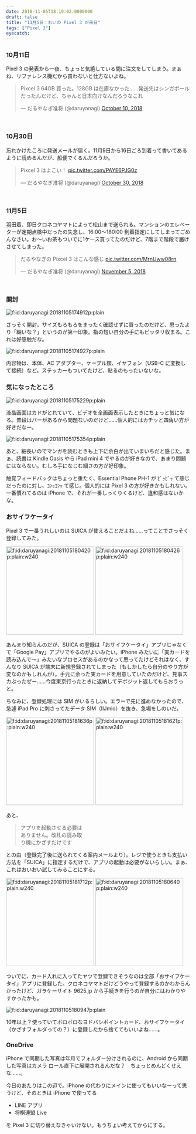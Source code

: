 ```yaml
---
date: 2018-11-05T18:19:02.0000000
draft: false
title: "11月5日：わいの Pixel 3 が来日"
tags: ["Pixel 3"]
eyecatch: 
---
```


<div class="section">
<h3>10月11日</h3>
<p>Pixel 3 の発表から一夜、ちょっと気絶している間に注文をしてしまう。まぁね、リファレンス機だから買わないと仕方ないよね。</p><p><blockquote class="twitter-tweet" data-lang="HASH(0xcc5d4f8)"><p lang="ja" dir="ltr">Pixcel 3 64GB 買った。128GB は在庫なかった……発送先はシンガポールだったんだけど、ちゃんと日本向けなんだろうなこれ</p>&mdash; だるやなぎ准将 (@daruyanagi) <a href="https://twitter.com/daruyanagi/status/1050162573654425600?ref_src=twsrc%5Etfw">October 10, 2018</a></blockquote><script async src="https://platform.twitter.com/widgets.js" charset="utf-8"></script><br />
</p>

</div>
<div class="section">
<h3>10月30日</h3>
<p>忘れかけたころに発送メールが届く。11月9日から16日ごろ到着って書いてあるように読めるんだが、船便でくるんだろうか。</p><p><blockquote class="twitter-tweet" data-lang="HASH(0xde9bc00)"><p lang="ja" dir="ltr">Pixcel 3 はよこい！ <a href="https://t.co/PAYE6PJG0z">pic.twitter.com/PAYE6PJG0z</a></p>&mdash; だるやなぎ准将 (@daruyanagi) <a href="https://twitter.com/daruyanagi/status/1057191614311854086?ref_src=twsrc%5Etfw">October 30, 2018</a></blockquote><script async src="https://platform.twitter.com/widgets.js" charset="utf-8"></script><br />
</p>

</div>
<div class="section">
<h3>11月5日</h3>
<p>羽田着、即日クロネコヤマトによって松山まで送られる。マンションのエレベーターが定期点検中だったの失念し、16:00～180:00 到着指定にしてしまってごめんなさい。お～いお茶もついでに1ケース買ってたのだけど、7階まで階段で届けさせてしまった。</p><p><blockquote class="twitter-tweet" data-lang="HASH(0xd1b6550)"><p lang="ja" dir="ltr">だるやなぎの Pixcel 3 はこんな感じ <a href="https://t.co/MrnUww08rn">pic.twitter.com/MrnUww08rn</a></p>&mdash; だるやなぎ准将 (@daruyanagi) <a href="https://twitter.com/daruyanagi/status/1059233990496870400?ref_src=twsrc%5Etfw">November 5, 2018</a></blockquote><script async src="https://platform.twitter.com/widgets.js" charset="utf-8"></script><br />
</p>

</div>
<div class="section">
<h3>開封</h3>
<p><span itemscope itemtype="http://schema.org/Photograph"><img src="20181105174912.png" alt="f:id:daruyanagi:20181105174912p:plain" title="f:id:daruyanagi:20181105174912p:plain" class="hatena-fotolife" itemprop="image"></span></p><p>さっそく開封。サイズもろもろをまったく確認せずに買ったのだけど、思ったより「細いな？」というのが第一印象。指の短い自分の手にもピッタリ収まる。これは好感触だな。</p><p><span itemscope itemtype="http://schema.org/Photograph"><img src="20181105174927.png" alt="f:id:daruyanagi:20181105174927p:plain" title="f:id:daruyanagi:20181105174927p:plain" class="hatena-fotolife" itemprop="image"></span></p><p>内容物は、本体、AC アダプター、ケーブル類、イヤフォン（USB-C に変換して接続）など。ステッカーもついてたけど、貼るのもったいないな。</p>

</div>
<div class="section">
<h3>気になったところ</h3>
<p><span itemscope itemtype="http://schema.org/Photograph"><img src="20181105175229.png" alt="f:id:daruyanagi:20181105175229p:plain" title="f:id:daruyanagi:20181105175229p:plain" class="hatena-fotolife" itemprop="image"></span></p><p>液晶画面はカドがとれていて、ビデオを全画面表示したときにちょっと気になる。普段はバーがあるから問題ないのだけど……個人的にはカチッと四角い方が好きだなー。</p><p><span itemscope itemtype="http://schema.org/Photograph"><img src="20181105175354.png" alt="f:id:daruyanagi:20181105175354p:plain" title="f:id:daruyanagi:20181105175354p:plain" class="hatena-fotolife" itemprop="image"></span></p><p>あと、細長いのでマンガを読むときも上下に余白が出ていまいちだと感じた。まぁ、読書は Kindle Oasis やら iPad mini 4 でやるのが好きなので、あまり問題にはならない。むしろ手になじむ細さの方が好印象。</p><p>触覚フィードバックはちょっと重たく、Essential Phone PH-1 が ﾋﾞｯﾋﾞｯ て感じだったのに対し、ｺﾝｯｺﾝｯ て感じ。個人的には Pixel 3 の方が好きかもしれない。一番慣れてるのは iPhone で、それが一番しっくりくるけど、違和感はないかな。</p>

</div>
<div class="section">
<h3>おサイフケータイ</h3>
<p>Pixel 3 で一番うれしいのは SUICA が使えることだよね……ってことでさっそく登録してみた。</p><p><span itemscope itemtype="http://schema.org/Photograph"><img src="20181105180420.png" alt="f:id:daruyanagi:20181105180420p:plain:w240" title="f:id:daruyanagi:20181105180420p:plain:w240" class="hatena-fotolife" style="width:240px" itemprop="image"></span> <span itemscope itemtype="http://schema.org/Photograph"><img src="20181105180426.png" alt="f:id:daruyanagi:20181105180426p:plain:w240" title="f:id:daruyanagi:20181105180426p:plain:w240" class="hatena-fotolife" style="width:240px" itemprop="image"></span></p><p>あんまり知らんのだが、SUICA の登録は「おサイフケータイ」アプリじゃなくて「Google Pay」アプリでやるのがよいみたい。iPhone みたいに「実カードを読み込んで～」みたいなプロセスがあるのかなって思ってたけどそれはなく、すんなり SUICA が端末に新規登録されてしまった（もしかしたら自分のやり方が変なのかもしれんが）。手元に余った実カードを用意していたのだけど、見事スカぶったぜー……今度東京行ったときに返納してデポジット返してもらおうっと。</p><p>ちなみに、登録処理には SIM がいるらしい。エラーで先に進めなかったので、急遽 iPad Pro に刺さってたデータ SIM（IIJmio）を抜き、急場をしのいだ。</p><p><span itemscope itemtype="http://schema.org/Photograph"><img src="20181105181636.png" alt="f:id:daruyanagi:20181105181636p:plain:w240" title="f:id:daruyanagi:20181105181636p:plain:w240" class="hatena-fotolife" style="width:240px" itemprop="image"></span> <span itemscope itemtype="http://schema.org/Photograph"><img src="20181105181621.png" alt="f:id:daruyanagi:20181105181621p:plain:w240" title="f:id:daruyanagi:20181105181621p:plain:w240" class="hatena-fotolife" style="width:240px" itemprop="image"></span></p><p>あと、</p>

<blockquote>
<p>アプリを起動させる必要は<br />
ありません。改札の読み取<br />
り機にかざすだけです</p>

</blockquote>
<p>との由（登録完了後に送られてくる案内メールより）。レジで使うときも支払い方法を「SUICA」に指定するだけで、アプリの起動は必要がないらしい。まぁ、これはおいおい試してみることにする。</p><p><span itemscope itemtype="http://schema.org/Photograph"><img src="20181105181712.png" alt="f:id:daruyanagi:20181105181712p:plain:w240" title="f:id:daruyanagi:20181105181712p:plain:w240" class="hatena-fotolife" style="width:240px" itemprop="image"></span> <span itemscope itemtype="http://schema.org/Photograph"><img src="20181105180640.png" alt="f:id:daruyanagi:20181105180640p:plain:w240" title="f:id:daruyanagi:20181105180640p:plain:w240" class="hatena-fotolife" style="width:240px" itemprop="image"></span></p><p>ついでに、カード入れに入ってたヤツで登録できそうなのは全部「おサイフケータイ」アプリに登録した。クロネコヤマトだけどうやって登録するのかわからんかったけど、ガラケーサイト 9625.jp から手続きを行うのが自分にはわかりやすかったかも。</p><p><span itemscope itemtype="http://schema.org/Photograph"><img src="20181105180947.png" alt="f:id:daruyanagi:20181105180947p:plain" title="f:id:daruyanagi:20181105180947p:plain" class="hatena-fotolife" itemprop="image"></span></p><p>10年以上？使っていてボロボロなヨドバシポイントカード、おサイフケータイ（かざすフォルダっての？）に登録したから捨ててもいいよね……。</p>

</div>
<div class="section">
<h3>OneDrive</h3>
<p>iPhone で同期した写真は年月でフォルダー分けされるのに、Android から同期した写真はカメラ ロール直下に展開されるんだな？　ちょっとめんどくせえな……。</p><p>今日のあたりはこの辺で。iPhone の代わりにメインに使ってもいいなーって思うけど、そのときは iPhone で使ってる</p>

<ul>
<li>LINE アプリ</li>
<li>将棋連盟 Live</li>
</ul><p>を Pixel 3 に切り替えなきゃいけない。もうちょい考えてからにする。</p>

</div>